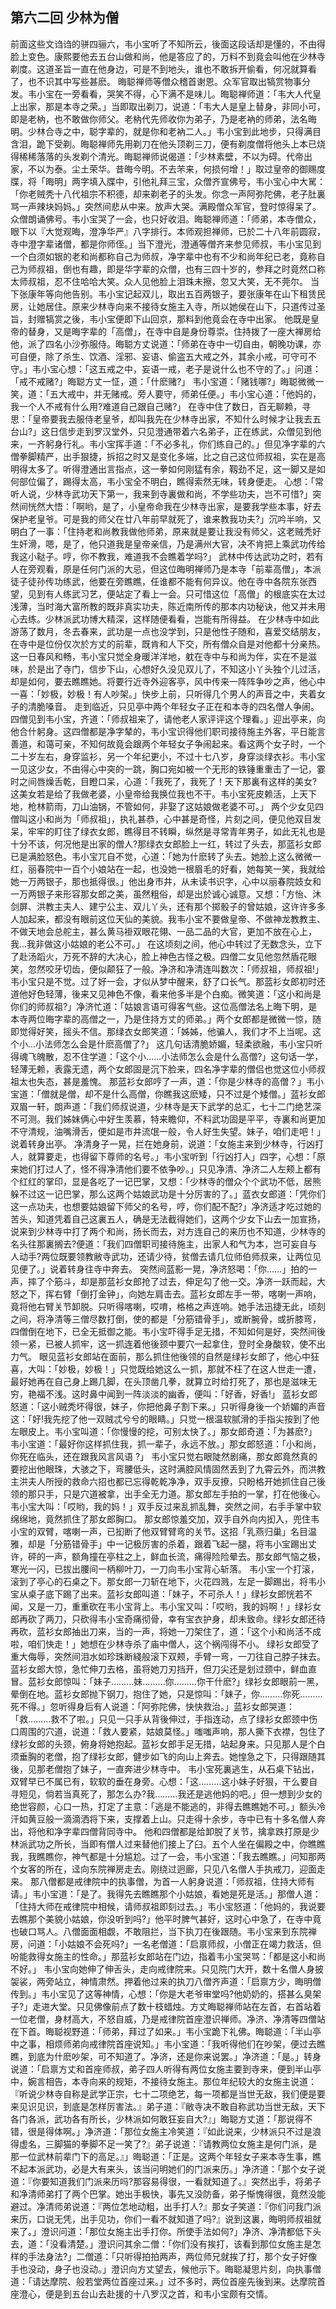 ## 第六二回 少林为僧

前面这些文诌诌的骈四骊六，韦小宝听了不知所云，後面这段话却是懂的，不由得脸上变色。康熙要他去五台山做和尚，他是答应了的，万料不到竟会叫他在少林寺剃度。这道圣旨一直在他身边，可是不到地头，谁也不敢拆开偷看，何况就算看了，也不识其中写些甚麽。
晦聪禅师等僧众稽首谢恩。众军官取出犒赏物事分发。韦小宝在一旁看看，哭笑不得，心下满不是味儿。晦聪禅师道：「韦大人代皇上出家，那是本寺之荣。」当即取出剃刀，说道：「韦大人是皇上替身，非同小可，即是老枘，也不敢做你师父。老枘代先师收你为弟子，乃是老衲的师弟，法名晦明。少林合寺之中，聪字辈的，就是你和老衲二人。」韦小宝到此地步，只得满目含泪，跪下受剃。晦聪禅师先用剃刀在他头顶剃三刀，便有剃度僧将他头上本已烧得稀稀落落的头发剃个清光。晦聪禅师说偈道：「少林素壁，不以为碍。代帝出家，不以为泰。尘土荣华。昔晦今明。不去芣来，何损何增！」取过皇帝的御赐度牒，将「晦明」两字填入牒中，引他礼拜三宝，众僧齐宣佛号，韦小宝心中大駡：「你老贼秃十八代祖宗不积德，却来剃老子的头发。你念一声阿弥陀佛，老子肚裏骂一声辣块妈妈。」突然间悲从中来。放声大哭。满殿僧众军官，登时惊得呆了。
众僧朗诵佛号。韦小宝哭了一会，也只好收泪。晦聪禅师道：「师弟，本寺僧众，眼下以『大觉观晦，澄净华严』八字排行。本师观担禅师，已於二十八年前圆寂，寺中澄字辈诸僧，都是你师侄。」当下澄光，澄通等僧齐来参见师叔，韦小宝见到一个白须如银的老和尚都称自己为师叔，净字辈中也有不少和尚年纪已老，竟称自己为师叔祖，倒也有趣，即是华字辈的众僧，也有三四十岁的，参拜之时竟然口称太师叔祖，忍不住哈哈大笑。众人见他脸上泪珠未擦，忽又大笑，无不莞尔。
当下张康年等向他告别。韦小宝记起双儿，取出五百两银子，要张康年在山下租赁民房，让她居住。原来少林寺向来不接待女施主入寺，所以她侯在山下，只道传过圣旨，封赠犒赏之後，韦小宝便即下山回京，那料到他竟会在寺中出家。
他既是皇帝的替身，又是晦字辈的「高僧」，在寺中自是身份尊崇。住持拨了一座大禅房给他，派了四名小沙弥服侍。晦聪方丈说道：「师弟在寺中一切自由，朝晚功课，亦可自便，除了杀生、饮酒、淫邪、妄语、偷盗五大戒之外，其余小戒，可守可不守。」韦小宝心想：「这五戒之中，妄语一戒，老子是说什么也不守的了。」问道：「戒不戒赌?」晦聪方丈一怔，道：「什麽赌?」
韦小宝道：「赌钱哪?」晦聪微微一笑，道：「五大戒中，并无赌戒。旁人要守，师弟任便。」韦小宝心道：「他妈的，我一个人不戒有什么用?难道自己跟自己赌?」
在寺中住了数日，百无聊赖，寻思：「皇帝要我去服侍老皇爷，却叫我先在少林寺出家，不知什么时候才让我去五台山?」这日信步走到罗汉堂外，只见澄通带着六名弟子，正在练武，众僧见到他来，一齐躬身行礼。韦小宝挥手道：「不必多礼，你们练自己的。」但见净字辈的六僧拳脚精严，出手狠捷，拆招之时又是变化多端，比之自己这位师叔祖，实在是高明得太多了。听得澄通出言指点，这一拳如何刚猛有余，靱劲不足，这一脚又是如何部位偏了，踢得太高，韦小宝全不明白，瞧得索然无味，转身便走。
心想：「常听人说，少林寺武功天下第一，我来到寺裏做和尚，不学些功夫，岂不可惜?」突然间恍然大悟：「啊哟，是了，小皇帝命我在少林寺出家，是要我学些本事，好去保护老皇爷。可是我的师父在廿八年前早就死了，谁来教我功夫?」沉吟半响，又明白了一事：「住持老和尚教我做他师弟，原来就是要让我没有师父，这老贼秃好生奸滑，嗯，是了，他只道我是皇帝亲信，乃是满州大官，决不肯把上乘武功传给我这小鞑子。哼，你不教我，难道我不会瞧着学吗?」
武林中传达武功之时，若有人在旁观看，原是任何门派的大忌，但这位晦明禅师乃是本寺「前辈高僧」，本派徒子徒孙传功练武，他要在旁瞧瞧，任谁都不能有何异议。他在寺中各院东张西望，见到有人练武习艺，便站定了看上一会。只可惜这位「高僧」的根底实在太过浅薄，当时海大富所教的既非真实功夫，陈近南所传的那本内功秘诀，他又并未用心去练。少林派武功博大精深，这样随便看看，岂能有所得益。
在少林寺中如此游荡了数月，冬去春来，武功是一点也没学到，只是他性子随和，喜爱交结朋友，在寺中是位份仅次於方丈的前辈，既肯和人下交，所有僧众自是对他都十分亲热。
这一日春风和畅，韦小宝只觉全身暖洋洋地，躭在寺中与和尚为伴，实在不是滋味，於是出了寺门，信步下山，心想好久没见双儿了，不知这小丫头独个儿过活，却是如何，要去瞧瞧她。将要行近寺外迎客亭，风中传来一阵阵争吵之声，他心中一喜：「妙极，妙极！有人吵架。」快步上前，只听得几个男人的声音之中，夹着女子的清脆嗓音。
走到临近，只见亭中两个年轻女子正在和本寺的四名僧人争闹。四僧见到韦小宝，齐道：「师叔祖来了，请他老人家评评这个理看。」迎出亭来，向他合什躬身。这四僧都是净字辇的，韦小宝识得他们职司接待施主外客，平日能言善道，和蔼可亲，不知何故竟会跟两个年轻女子争闹起来。看这两个女子时，一个二十岁左右，身穿监衫，另一个年纪更小，不过十七八岁，身穿淡绿衣衫。韦小宝一见这少女，不由得心中突的一跳，胸口宛如被一个无形的铁锤重重击了一记，霎时之间唇燥舌乾，目瞪口呆，心道：「我死了，我死了！天下那裏有这样的美女?这美女若是给了我做老婆，小皇帝给我换位我也不干。韦小宝死皮赖活，上天下地，枪林箭雨，刀山油锅，不管如何，非娶了这姑娘做老婆不可。」
两个少女见四僧叫这小和尚为「师叔祖」，执礼甚恭，心中甚是奇怪，片刻之间，便见他双目发呆，牢牢的盯住了绿衣女郎，瞧得目不转瞬，纵然是寻常青年男子，如此无礼也是十分不该，何况他是出家的僧人?那绿衣女郎脸上一红，转过了头去，那蓝衫女郎已是满脸怒色。韦小宝兀自不觉，心道：「她为什麽转了头去。她脸上这么微微一红，丽春院中一百个小娘站在一起，也没她一根眉毛的好看，她每笑一笑，我就给她一万两银子，那也抵得很。」他出身市井，从未读书识字，心中以丽春院妓女和一万两银子来形容那女郎之美，虽然粗俗，却是出於诚心诚意。又想：「方怡、沐剑屏、洪教主夫人、建宁公主、双儿丫头，还有那个掷骰子的曾姑娘，这许许多多人加起来，都没有眼前这位天仙的美貌。我韦小宝不要做皇帝、不做神龙教教主、不做天地会总舵主，甚么黄马褂双眼花翎、一品二品的大官，更加不放在心上，我…我非做这小姑娘的老公不可。」
在这顷刻之间，他心中转过了无数念头，立下了赴汤蹈火，万死不辞的大决心，脸上神色古怪之极。四僧二女见他忽然盾花眼笑，忽然咬牙切齿，便似颠狂了一般。净济和净清连叫数次：「师叔祖，师叔祖!」韦小宝只是不觉。过了好一会，才似从梦中醒来，舒了口长气。那蓝衫女郎初时还道他好色轻薄，後来又见神色不像，看来他多半是个白痴。微笑道：「这小和尚是你们的师叔祖?」净济忙道：「姑娘言语可得客气些。这位高僧法名上晦下明，是本寺两位晦字辈的高僧之一，乃是住持方丈的师弟。」两个女郎都是微微一惊，随即觉得好笑，摇头不信。那绿衣女郎笑道：「姊姊，他骗人，我们才不上当呢。这个小…小法师怎么会是什麽高僧了?」
这几句话清脆娇媚，轻柔欲融，韦小宝只听得魂飞魄散，忍不住学道：「这个小……小法师怎么会是什么高僧?」这句话一学，轻薄无赖，表露无遗，两个女郎固是沉下脸来，四名净字辈的僧侣也觉这位小师叔祖太也失态，甚是羞愧。
那蓝衫女郎哼了一声，道：「你是少林寺的高僧？」韦小宝道：「僧就是僧，却不是什么高僧，你瞧我这麽矮，只不过是个矮僧。」蓝衫女郎双眉一轩，朗声道：「我们师叔说道，少林寺是天下武学的总汇，七十二门绝艺深不可测。我们姊妹俩心中好生羡慕，特来瞻仰，不料武功固是平平，寺裏和尚更加不守清规，油嘴滑舌，便如是市井流氓一般，令人好生失望。妹子，咱们走吧！」说着转身出亭。
净清身子一晃，拦在她身前，说道：「女施主来到少林寺，行凶打人，就算要走，也得留下尊师的名号。」韦小宝听到「行凶打人」四字，心想：「原来她们打过人了，怪不得净清他们要不依争吵。」只见净清、净济二人左颊上都有个红红的掌印，显是各吃了一记巴掌，又想：「少林寺的僧众个个武功不低，居熊躲不过这一记巴掌，那么这两个姑娘武功是十分厉害的了。」蓝衣女郎道：「凭你们这一点功夫，也想要姑娘留下师父的名号，哼，你们配不配?」净济适才吃过她的苦头，知道凭着自己这裏五人，确是无法截得她们，这两个少女下山去一加宣扬，说来到少林寺中打了两个和尚，扬长而去，对方连自己的来历也不知道，少林寺的名头往那裏搁去?便道：「我们四僧职司接待施主，出家人和气为本，岂可妄自与人动手?两位既要领教敝寺武功，还请少待，贫僧去请几位师伯师叔来，让两位见见便了。」说着转身往寺中奔去。
突然间蓝影一晃，净济怒喝：「你……」拍的一声，摔了个筋斗，却是那蓝衫女郎抢了过去，伸足勾了他一交。净济一跃而起，大怒之下，挥右臂「倒打金钟」，向她左肩击去。蓝衫女郎左手一带，喀喇一声响，竟将他右臂关节卸脱。只听得喀喇，哎唷，格格之声连响。她手法迅捷无此，顷刻之间，将净清等三僧尽数打倒，使的都是「分筋错骨手」，或断腕骨，或折膝弯，四僧倒在地下，已全无抵御之能。韦小宝吓得手足无措，不知如何是好，突然间後领一紧，已被人抓牢，这一抓连着他後颈中要穴一起拿住，登时全身酸软，使不出力气。
眼见蓝衫女郎站在面前，那么抓住他後领的自然是绿衫女郎了，他心中狂喜，大叫：「妙极，妙极！」只觉既给她这么一抓，那就不枉了在这人世走一遭，最好她再在自己身上踢几脚，在头顶凿几拳，就算立时给打死了，那也是滋味无穷，艳福不浅。这时鼻中闻到一阵淡淡的幽香，便叫：「好香，好香!」
蓝衫女郎怒道：「这小贼秃坏得很，妹子，你把他鼻子割下来。」只听得身後一个娇媚的声音这：「好!我先挖了他一双贼忒兮兮的眼睛。」只觉一根温软腻滑的手指尖按到了他左眼皮上。韦小宝叫道：「你慢慢的挖，可别太快了。」那女郎奇道：「为甚麽?」韦小宝道：「最好你这样抓住我，抓一辈子，永远不放。」那女郎怒道：「小和尚，你死在临头，还在跟我风言风语 ?」
韦小宝只觉右眼陡然剧痛，那女郎竟然真的要挖出他眼珠，大骇之下，弯腰低头，这时满腔风情固然丢到了九霄云外，而洪教主洪夫人所授的救命六招也都已忘得乾乾净净，双手反撩，只盼格开她抓住自己後领的那只手，只是穴道被拿，出手全无力道。那女郎左手拍的一掌，打在他後心。韦小宝大叫：「哎哟，我的妈！」双手反过来乱抓乱舞，突然之间，右手手掌中软绵绵地，竟然抓住了那女郎胸口。
那女郎惊羞交加，双手自外向内抝入，兜住韦小宝的双臂，喀喇一声，已抝断了他双臂臂弯的关节。这招「乳燕归巢」名目温雅，却是「分筋错骨手」中一记极厉害的杀着，跟着飞起一腿，将韦小宝踢出丈许，砰的一声，额角撞在亭柱之上，鲜血长流，痛得险险晕去。那女郎气恼之极，寒光一闪，已拔出腰间一柄柳叶刀，一刀向韦小宝背心斩落。
韦小宝一个打滚，滚到了亭心的石桌之下。那女郎一刀斩在地下，火花四溅，左足一脚踢出，将韦小宝从桌子底下踢了出来。蓝衫女郎叫道：「妹子，不可杀人！」绿衫女郎恍若不闻，又是一刀，重重砍在韦小宝背上。韦小宝又叫：「哎哟，我的妈啊！」绿衫女郎再砍了两刀，只砍得韦小宝奇痛彻骨，幸有宝衣护身，却未致命。绿衫女郎还待再砍，蓝衫女郎抽出刀来，当的一声，将她一刀架住了，道：「这个小和尚活不成啦，咱们快走！」她想在少林寺杀了庙中僧人，这个祸闯得不小。
绿衫女郎受了重大侮辱，突然间泪水如珍珠断綫般滚下双颊，手臂一弯，一刀往自己脖子抹去。蓝衫女郎大惊，急忙伸刀去格，虽将她刀刃挡开，但刀尖还是划过颈中，鲜血直冒。蓝衫女郎惊叫：「妹子………妹………你………你干什麽?」绿衫女郎眼前一黑，晕倒在地。蓝衫女郎抛下钢刀，抱住了她，只是惊叫：「妹子，你………你死………死不得。」忽听得身后有人说道：「阿弥陀佛，快快救治。」蓝衫女郎哭道：「救………救不了啦。」只见一只手从背後伸过，手指连动，点了绿衫女郎颈中伤口周围的穴道，说道：「救人要紧，姑娘莫怪。」嗤嗤声响，那人撕下衣襟，包住了绿衫女郎的头颈，俯身将她抱起。蓝衫女郎手足无措，站起身来。只见那人是个白须垂胸的老僧，抱了绿衫女郎，健步如飞的向山上奔去。她惶急之下，只得跟随其後，见那老僧抱了妹子，一直奔进少林寺中。
韦小宝死裏逃生，从石桌下钻出，双臂早已不属已有，软软的垂在身旁。心想：「这………这小妹子好狠，干么要自寻短见，倘若当真死了，那怎么办?我………我还是逃他妈的吧。」但一想到少女的绝世容颜，心口一热，打定了主意：「逃是不能逃的，非得去瞧瞧她不可。」额头冷汗如黄豆般一滴滴洒将下来，支撑着上山。只走得十余步，寺中已有十多名僧人奔出，将他和净字辈四僧背同寺中。
他和四僧都是给卸脱了关节，擒拿跌打原是少林派武功之所长，当即有僧人过来替他们接上了臼。五个人坐在偏殿之中，你瞧瞧我，我瞧瞧你，神气都是十分尴尬。过了一会，韦小宝道：「我去瞧瞧。」问知那两个女客的所在，迳向东院禅房走去。刚绕过迥廊，只见八名僧人手执戒刀，迎面走来。
那八僧都是戒律院中的执事僧，为首一人躬身说道：「师叔祖，住持大师有请。」韦小宝道：「是了。我得先去瞧瞧那个小姑娘，看她是死是活。」那僧人道：「住持大师在戒律院中相候，请师叔祖即刻过去。」韦小宝怒道：「他妈的，我说要去瞧那个美貌小姑娘，你没听到吗?」他平时脾气甚好，这时心中急了，在寺中竟也破口骂人。八僧面面相觑，不敢阻拦，当下执刀在後跟随。韦小宝来到东院禅房，问道：「小姑娘不会死吗?」一名老僧道：「启禀师叔，小僧正在竭力救活，但吩能救得女施主的性命。」那蓝衫女郎站在门边，指着韦小宝哭骂：「都是这小和尚不好。」
韦小宝向她伸了伸舌头，走向戒律院来。只见院门大开，数十名僧人身披袈裟，两旁站立，神情肃然。押着他过来的执刀八僧齐声道：「启禀方少，晦明僧传到。」韦小宝见了这等神情，心想：「你是大老爷审堂吗?他奶奶的，搭甚么臭架子?」走进大堂。只见佛像前点了数十枝蜡烛。方丈晦聪禅师站在左首，右首站着一位老僧，身材高大，不怒自威，乃是戒律院首座澄识禅师。净济、净清等四僧站在下首。晦聪视野道：「师弟，拜过了如来。」韦小宝跪下礼佛。晦聪道：「半山亭中之事，相烦师弟向戒律院首座说知。」韦小宝道：「我听得他们在吵架，便过去瞧瞧，到底为什麽吵架，可不知道了。净济，还是你来说罢。」净济道：「是。」转身说道：「启禀方丈和首座师叔，弟子四人听得有两位女施主要到寺来，便到半山亭中，婉言相告，本寺向来的规矩，不接待女施主。那位年纪较大的女施主说道：『听说少林寺自称是武学正宗，七十二项绝艺，每一项都是当世无敌，我们便是要来见识见识，到底是怎样厉害法。』弟子道：『敝寺决不敢自称武功当世无敌，天下各门各派，武功各有所长，少林派如何敢狂妄自大?』」晦聪方丈道：「那说得不错，很是得体啊。」净济道：「那位女施主冷笑道：『如此说来，少林派只不过是浪得虚名，三脚猫的拳脚不足一笑了?』弟子说道：『请教两位女施主是何门派，是那一位武林前辈门下的高足。』」晦聪道：「正是。这两个年轻女子来本寺生事，瞧不起本派武功，必是大有来头，该当问明她们的门派来历。」净济道：「那个女子说道：『你要知道我们门派来历吗?那容易得很，一看就知道了。』突然出手，将弟子和净清师弟打了两个巴掌。她出手极快，事先又没防备，弟子惭愧得很，竟然没能避过。净清师弟说道：『两位怎地动粗，出手打人?』那女子笑道：『你们问我门派来历，口说无凭，出手见功，你们一看不就知道了吗?』说到这裏，晦明师叔祖就来了。」澄识问道：「那位女施主出手打你。所使手法如何?」净济、净清都低下头去，道：「没看清楚。」澄识问其余二僧：「你们没有挨打，该看到那位女施主是怎样的手法身法?」二僧道：「只听得拍拍两声，两位师兄就挨了打，那个女子好像手也没动，身子也没动。」澄识向方丈望去，候他示下。晦聪凝思片刻，向执事僧道：「请达摩院、般若堂两位首座过来。」过不多时，两位首座先後到来。达摩院首座澄心，便是到五台山去赴援的十八罗汉之首，和韦小宝颇有交情。